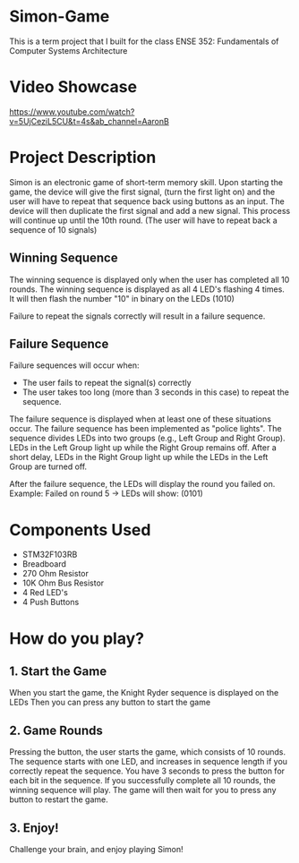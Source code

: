 # Simon-Game
This is a term project that I built for the class ENSE 352: Fundamentals of Computer Systems Architecture

# Video Showcase
https://www.youtube.com/watch?v=5UjCeziL5CU&t=4s&ab_channel=AaronB


# Project Description

Simon is an electronic game of short-term memory skill. Upon starting the game, the device will give the first signal, (turn the first light on) and the user will have to repeat that sequence back using buttons as an input. The device will then duplicate the first signal and add a new signal. This process will continue up until the 10th round. (The user will have to repeat back a sequence of 10 signals)

## Winning Sequence
The winning sequence is displayed only when the user has completed all 10 rounds. The winning sequence is displayed as all 4 LED's flashing 4 times. It will then flash the number "10" in binary on the LEDs (1010)

Failure to repeat the signals correctly will result in a failure sequence. 
## Failure Sequence
Failure sequences will occur when:

- The user fails to repeat the signal(s) correctly
- The user takes too long (more than 3 seconds in this case) to repeat the sequence.

The failure sequence is displayed when at least one of these situations occur. The failure sequence has been implemented as "police lights". 
The sequence divides LEDs into two groups (e.g., Left Group and Right Group).
LEDs in the Left Group light up while the Right Group remains off.
After a short delay, LEDs in the Right Group light up while the LEDs in the Left Group are turned off.

After the failure sequence, the LEDs will display the round you failed on. 
    Example: Failed on round 5 -> LEDs will show: (0101)

# Components Used
- STM32F103RB
- Breadboard
- 270 Ohm Resistor
- 10K Ohm Bus Resistor
- 4 Red LED's
- 4 Push Buttons


# How do you play?
## 1. Start the Game
When you start the game, the Knight Ryder sequence is displayed on the LEDs
Then you can press any button to start the game

## 2. Game Rounds
Pressing the button, the user starts the game, which consists of 10 rounds. The sequence starts with one LED, and increases in sequence length if you correctly repeat the sequence. You have 3 seconds to press the button for each bit in the sequence. If you successfully complete all 10 rounds, the winning sequence will play. The game will then wait for you to press any button to restart the game.

## 3. Enjoy!
Challenge your brain, and enjoy playing Simon!


